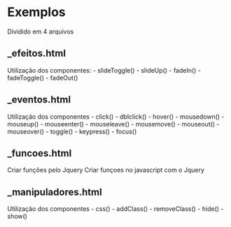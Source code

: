 Exemplos
========

Dividido em 4 arquivos


_efeitos.html
-------------

Utilização dos componentes:
	- slideToggle()
	- slideUp()
	- fadeIn()
	- fadeToggle()
	- fadeOut()


_eventos.html
-------------

Utilização dos componentes
	- click()
	- dblclick()
	- hover()
	- mousedown()
	- mouseup()
	- mouseenter()
	- mouseleave()
	- mousemove()
	- mouseout()
	- mouseover()
	- toggle()
	- keypress()
	- focus()


_funcoes.html
-------------

Criar funções pelo Jquery
Criar funçoes no javascript com o Jquery


_manipuladores.html
-------------------

Utilização dos componentes
	- css()
	- addClass()
	- removeClass()
	- hide()
	- show()





